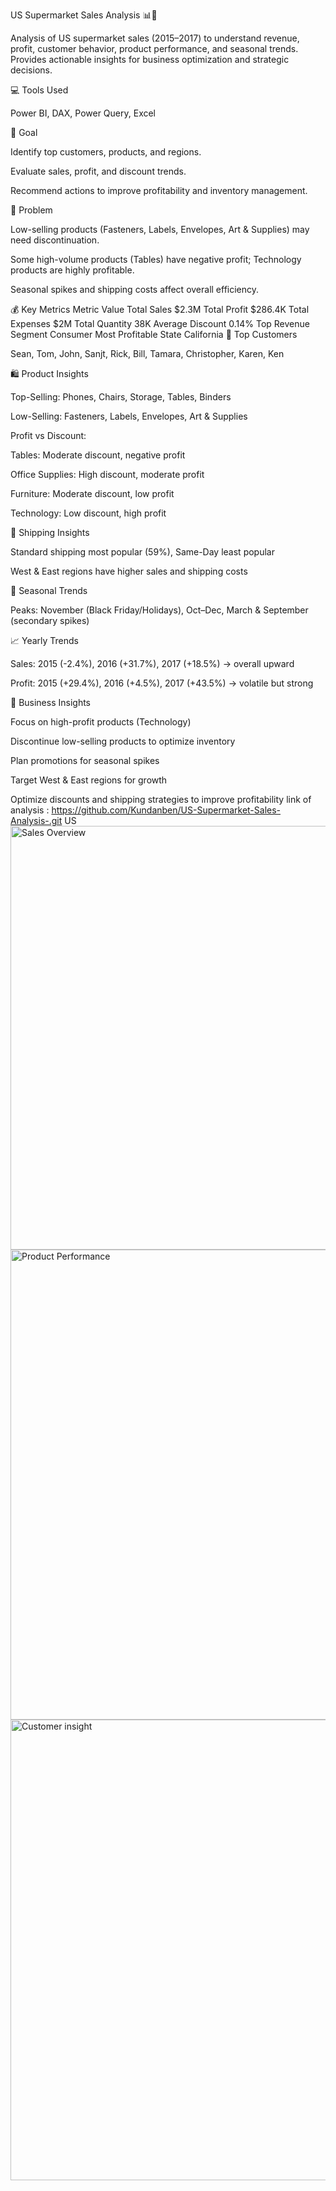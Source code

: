 US Supermarket Sales Analysis 📊🛒

Analysis of US supermarket sales (2015–2017) to understand revenue, profit, customer behavior, product performance, and seasonal trends. Provides actionable insights for business optimization and strategic decisions.

💻 Tools Used

Power BI, DAX, Power Query, Excel

🎯 Goal

Identify top customers, products, and regions.

Evaluate sales, profit, and discount trends.

Recommend actions to improve profitability and inventory management.

🛑 Problem

Low-selling products (Fasteners, Labels, Envelopes, Art & Supplies) may need discontinuation.

Some high-volume products (Tables) have negative profit; Technology products are highly profitable.

Seasonal spikes and shipping costs affect overall efficiency.

💰 Key Metrics
Metric	Value
Total Sales	$2.3M
Total Profit	$286.4K
Total Expenses	$2M
Total Quantity	38K
Average Discount	0.14%
Top Revenue Segment	Consumer
Most Profitable State	California
👥 Top Customers

Sean, Tom, John, Sanjt, Rick, Bill, Tamara, Christopher, Karen, Ken

🛍 Product Insights

Top-Selling: Phones, Chairs, Storage, Tables, Binders

Low-Selling: Fasteners, Labels, Envelopes, Art & Supplies

Profit vs Discount:

Tables: Moderate discount, negative profit

Office Supplies: High discount, moderate profit

Furniture: Moderate discount, low profit

Technology: Low discount, high profit

🚚 Shipping Insights

Standard shipping most popular (59%), Same-Day least popular

West & East regions have higher sales and shipping costs

📅 Seasonal Trends

Peaks: November (Black Friday/Holidays), Oct–Dec, March & September (secondary spikes)

📈 Yearly Trends

Sales: 2015 (-2.4%), 2016 (+31.7%), 2017 (+18.5%) → overall upward

Profit: 2015 (+29.4%), 2016 (+4.5%), 2017 (+43.5%) → volatile but strong

🔑 Business Insights

Focus on high-profit products (Technology)

Discontinue low-selling products to optimize inventory

Plan promotions for seasonal spikes

Target West & East regions for growth

Optimize discounts and shipping strategies to improve profitability
link of  analysis : https://github.com/Kundanben/US-Supermarket-Sales-Analysis-.git
US<img width="1221" height="678" alt="Sales Overview" src="https://github.com/user-attachments/assets/8e5f1909-564f-476d-a1c8-efc23317f8e6" />
<img width="1341" height="752" alt="Product Performance" src="https://github.com/user-attachments/assets/6f86db9b-a353-446b-9f35-c85fb5505764" />
<img width="1300" height="737" alt="Customer insight" src="https://github.com/user-attachments/assets/131e034f-d0fc-4022-9f50-63fdc4c48b61" />
